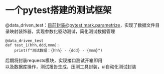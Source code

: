 # 一个pytest搭建的测试框架
@data_driven_test：目前封装@pytest.mark.parametrize，实现了数据文件目录映射装饰器，实现参数化驱动测试，简化测试数据管理
```
@data_driven_test
def test_1(hhh,ddd,mmm):
    print(f"测试数据：{hhh} - {ddd} - {mmm}")
```

后期将封装requests模块，实现接口测试开箱即用<br>以及数据库操作，测试报告生成，压测工具封装，ui自动化测试封装